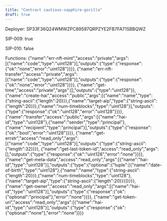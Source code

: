 ```yaml
---
title: "Contract cautious-sapphire-gorilla"
draft: true
---
```

Deployer: SP33F36Q24WMWZPC89597QRPZYE2FB7FA71SBBQWZ

SIP-009: true

SIP-010: false

Functions:
{"name":"err-nft-mint","access":"private","args":[{"name":"code","type":"uint128"}],"outputs":{"type":{"response":{"ok":"none","error":"uint128"}}}}, {"name":"err-nft-transfer","access":"private","args":[{"name":"code","type":"uint128"}],"outputs":{"type":{"response":{"ok":"none","error":"uint128"}}}}, {"name":"get-time","access":"private","args":[],"outputs":{"type":"uint128"}}, {"name":"create-hai","access":"public","args":[{"name":"name","type":{"string-ascii":{"length":20}}},{"name":"target-aip","type":{"string-ascii":{"length":20}}},{"name":"num-timeblocks","type":"uint128"}],"outputs":{"type":{"response":{"ok":"uint128","error":"uint128"}}}}, {"name":"transfer","access":"public","args":[{"name":"hai-id","type":"uint128"},{"name":"sender","type":"principal"},{"name":"recipient","type":"principal"}],"outputs":{"type":{"response":{"ok":"bool","error":"uint128"}}}}, {"name":"get-errstr","access":"read_only","args":[{"name":"code","type":"uint128"}],"outputs":{"type":{"string-ascii":{"length":32}}}}, {"name":"get-last-token-id","access":"read_only","args":[],"outputs":{"type":{"response":{"ok":"uint128","error":"none"}}}}, {"name":"get-meta-data","access":"read_only","args":[{"name":"hai-id","type":"uint128"}],"outputs":{"type":{"optional":{"tuple":[{"name":"date-of-birth","type":"uint128"},{"name":"name","type":{"string-ascii":{"length":20}}},{"name":"num-timeblocks","type":"uint128"},{"name":"target-aip","type":{"string-ascii":{"length":20}}}]}}}}, {"name":"get-owner","access":"read_only","args":[{"name":"hai-id","type":"uint128"}],"outputs":{"type":{"response":{"ok":{"optional":"principal"},"error":"none"}}}}, {"name":"get-token-uri","access":"read_only","args":[{"name":"hai-id","type":"uint128"}],"outputs":{"type":{"response":{"ok":{"optional":"none"},"error":"none"}}}}

